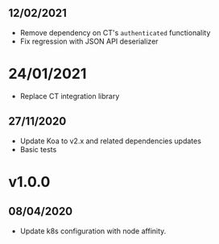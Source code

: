 ## 12/02/2021

- Remove dependency on CT's `authenticated` functionality
- Fix regression with JSON API deserializer

# 24/01/2021

- Replace CT integration library

## 27/11/2020

- Update Koa to v2.x and related dependencies updates
- Basic tests

# v1.0.0

## 08/04/2020

- Update k8s configuration with node affinity.
